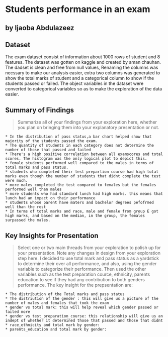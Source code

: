 # Students performance in an exam
## by Ijaoba Abdulazeez


## Dataset
 > 
The exam dataset consist of information about 1000 rows of student and 8 features. The dataset was gotten on kaggle and created by aman chauhan. The dadset is clean and free from null values, Renaming the columns was necssary to make our analysis easier, extra two columns was generated to show the total marks of student and a categorical column to show if the students passed or failed. The object variables in the dataset were converted to categorical variables so as to make the exploration of the data easier.

## Summary of Findings
> Summarize all of your findings from your exploration here, whether you plan on bringing them into your explanatory presentation or not.

    * In the distribution of pass status,a bar chart helped show that majority of the students passed the exam.
    * The quantity of students in each category does not determine the number of those that passed and failed
    * There's a high positive correlation between all examscores and total scores. The histogram was the only logical plot to depict this.
    * female students performed well compared to the males in terms of total marks and pass status. 
    * students who completed their test prepartion course had high total marks even though the number of students that didnt complete the test were much.
    * more males completed the test compared to females but the females performed well than males 
    * more students who had standard lunch had high marks. this means that lunch had an impact on their performance
    * students whose parent have maters and bachelor degrees pefofrmed well than the rest
    * In terms of total marks and race, male and female from group E got high marks, and based on the median, in the group, the females surpassed the males.
    
## Key Insights for Presentation

> Select one or two main threads from your exploration to polish up for your presentation. Note any changes in design from your exploration step here.
> I decided to use total mark and pass status as a yardstick to determine their over all performance, and also, using the gender variable to categorize their performance. Then used the other variables such as the test preparation cource, ethnicity, parents education to see if they had any contribution to both genders performance. The key insight for the prepsentation are:

    * The distribution of the Total marks and pass status
    * The distriution of the gender : this will give us a picture of the number of males and females that took the exam
    * gender vs total mark: this will help reveal which gender passed or failed more
    * gender vs test_preparation_course: this relationship will give us an indept of whether it determined those that passed and those that didnt
    * race_ethnicity and total mark by gender:
    * parents_education and total mark by gender:
  
